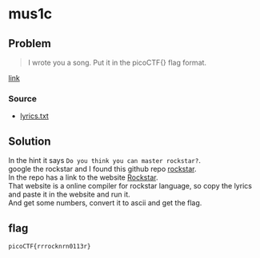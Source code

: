 # mus1c
## Problem
> I wrote you a song. Put it in the picoCTF{} flag format.

[link](https://play.picoctf.org/practice/challenge/15)
### Source
- [lyrics.txt](./lyrics.txt)
## Solution
In the hint it says `Do you think you can master rockstar?`.  
google the rockstar and I found this github repo [rockstar](https://github.com/RockstarLang/rockstar).  
In the repo has a link to the website [Rockstar](https://codewithrockstar.com/online).  
That website is a online compiler for rockstar language, so copy the lyrics and paste it in the website and run it.  
And get some numbers, convert it to ascii and get the flag.  
## flag
`picoCTF{rrrocknrn0113r}`